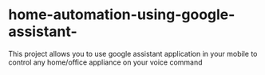 # home-automation-using-google-assistant-
This project allows you to use google assistant application in your mobile to control any home/office appliance on your voice command
